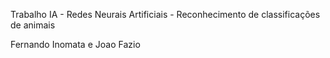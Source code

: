 Trabalho IA - Redes Neurais Artificiais - Reconhecimento de classificações de animais

Fernando Inomata e Joao Fazio
